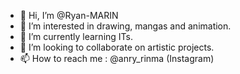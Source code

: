 - 👋 Hi, I’m @Ryan-MARIN
- 👀 I’m interested in drawing, mangas and animation.
- 🌱 I’m currently learning ITs.
- 💞️ I’m looking to collaborate on artistic projects.
- 📫 How to reach me : @anry_rinma (Instagram)

<!---
Ryan-MARIN/Ryan-MARIN is a ✨ special ✨ repository because its `README.md` (this file) appears on your GitHub profile.
You can click the Preview link to take a look at your changes.
--->
